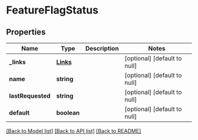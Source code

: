 # FeatureFlagStatus

## Properties
Name | Type | Description | Notes
------------ | ------------- | ------------- | -------------
**_links** | [**Links**](Links.md) |  | [optional] [default to null]
**name** | **string** |  | [optional] [default to null]
**lastRequested** | **string** |  | [optional] [default to null]
**default** | **boolean** |  | [optional] [default to null]

[[Back to Model list]](../README.md#documentation-for-models) [[Back to API list]](../README.md#documentation-for-api-endpoints) [[Back to README]](../README.md)


